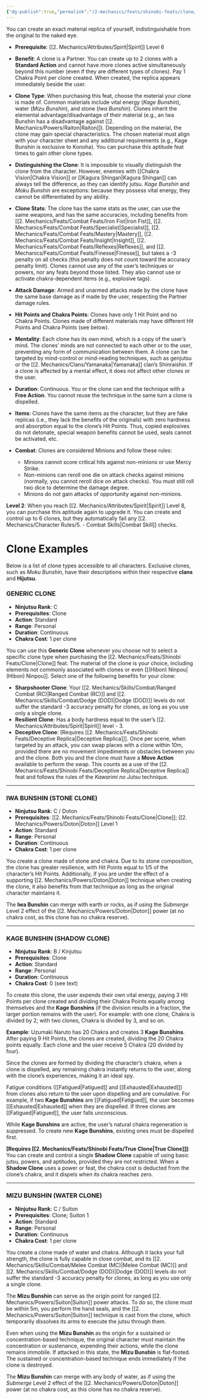 ```yaml
---
{"dg-publish":true,"permalink":"/2-mechanics/feats/shinobi-feats/clone/"}
---
```


You can create an exact material replica of yourself, indistinguishable from the original to the naked eye.

- **Prerequisite**: [[2. Mechanics/Attributes/Spirit\|Spirit]] Level 6  
- **Benefit**: A clone is a Partner. You can create up to 2 clones with a **Standard Action** and cannot have more clones active simultaneously beyond this number (even if they are different types of clones). Pay 1 Chakra Point per clone created. When created, the replica appears immediately beside the user.

- **Clone Type**: When purchasing this feat, choose the material your clone is made of. Common materials include vital energy (*Kage Bunshin*), water (*Mizu Bunshin*), and stone (*Iwa Bunshin*). Clones inherit the elemental advantage/disadvantage of their material (e.g., an Iwa Bunshin has a disadvantage against [[2. Mechanics/Powers/Raiton\|Raiton]]). Depending on the material, the clone may gain special characteristics. The chosen material must align with your character sheet and any additional requirements (e.g., Kage Bunshin is exclusive to Konoha). You can purchase this aptitude feat times to gain other clone types.

- **Distinguishing the Clone**: It is impossible to visually distinguish the clone from the character. However, enemies with [[Chakra Vision\|Chakra Vision]] or [[Kagura Shingan\|Kagura Shingan]] can always tell the difference, as they can identify jutsu. *Kage Bunshin* and *Moku Bunshin* are exceptions: because they possess vital energy, they cannot be differentiated by any ability.

- **Clone Stats**: The clone has the same stats as the user, can use the same weapons, and has the same accuracies, including benefits from [[2. Mechanics/Feats/Combat Feats/Iron Fist\|Iron Fist]], [[2. Mechanics/Feats/Combat Feats/Specialist\|Specialist]], [[2. Mechanics/Feats/Combat Feats/Mastery\|Mastery]], [[2. Mechanics/Feats/Combat Feats/Insight\|Insight]], [[2. Mechanics/Feats/Combat Feats/Reflexes\|Reflexes]], and [[2. Mechanics/Feats/Combat Feats/Finesse\|Finesse]], but takes a -3 penalty on all checks (this penalty does not count toward the accuracy penalty limit). Clones cannot use any of the user’s techniques or powers, nor any feats beyond those listed. They also cannot use or activate chakra-dependent items (e.g., explosive tags).

- **Attack Damage**: Armed and unarmed attacks made by the clone have the same base damage as if made by the user, respecting the Partner damage rules.

- **Hit Points and Chakra Points**: Clones have only 1 Hit Point and no Chakra Points. Clones made of different materials may have different Hit Points and Chakra Points (see below).

- **Mentality**: Each clone has its own mind, which is a copy of the user’s mind. The clones’ minds are not connected to each other or to the user, preventing any form of communication between them. A clone can be targeted by mind-control or mind-reading techniques, such as genjutsu or the [[2. Mechanics/Clans/Yamanaka\|Yamanaka]] clan’s Shinraishin. If a clone is affected by a mental effect, it does not affect other clones or the user.

- **Duration**: Continuous. You or the clone can end the technique with a **Free Action**. You cannot reuse the technique in the same turn a clone is dispelled.

- **Items**: Clones have the same items as the character, but they are fake replicas (i.e., they lack the benefits of the originals) with zero hardness and absorption equal to the clone’s Hit Points. Thus, copied explosives do not detonate, special weapon benefits cannot be used, seals cannot be activated, etc.

- **Combat**: Clones are considered Minions and follow these rules:

	- Minions cannot score critical hits against non-minions or use Mercy Strike.
	- Non-minions can reroll one die on attack checks against minions (normally, you cannot reroll dice on attack checks). You must still roll two dice to determine the damage degree.
	- Minions do not gain attacks of opportunity against non-minions.

**Level 2**: When you reach [[2. Mechanics/Attributes/Spirit\|Spirit]] Level 8, you can purchase this aptitude again to upgrade it. You can create and control up to 6 clones, but they automatically fail any [[2. Mechanics/Character Rules/5. - Combat Skills\|Combat Skill]] checks.


# Clone Examples

Below is a list of clone types accessible to all characters. Exclusive clones, such as *Moku Bunshin*, have their descriptions within their respective **clans** and **Hijutsu**.

### GENERIC CLONE

- **Ninjutsu Rank**: C
- **Prerequisites**: Clone
- **Action**: Standard
- **Range**: Personal
- **Duration**: Continuous
- **Chakra Cost**: 1 per clone

You can use this **Generic Clone** whenever you choose not to select a specific clone type when purchasing the [[2. Mechanics/Feats/Shinobi Feats/Clone\|Clone]] feat. The material of the clone is your choice, including elements not commonly associated with clones or even [[(Hibon) Ninpou\|(Hibon) Ninpou]]. Select one of the following benefits for your clone:

- **Sharpshooter Clone**: Your [[2. Mechanics/Skills/Combat/Ranged Combat (RC)\|Ranged Combat (RC)]] and [[2. Mechanics/Skills/Combat/Dodge (DOD)\|Dodge (DOD)]] levels do not suffer the standard -3 accuracy penalty for clones, as long as you use only a single clone.
- **Resilient Clone**: Has a body hardness equal to the user’s [[2. Mechanics/Attributes/Spirit\|Spirit]] level - 3.
- **Deceptive Clone**: [Requires [[2. Mechanics/Feats/Shinobi Feats/Deceptive Replica\|Deceptive Replica]]]. Once per scene, when targeted by an attack, you can swap places with a clone within 10m, provided there are no movement impediments or obstacles between you and the clone. Both you and the clone must have a **Move Action** available to perform the swap. This counts as a use of the [[2. Mechanics/Feats/Shinobi Feats/Deceptive Replica\|Deceptive Replica]] feat and follows the rules of the *Kawarimi no Jutsu* technique.

---

### IWA BUNSHIN (STONE CLONE)

- **Ninjutsu Rank**: C / Doton
- **Prerequisites**: [[2. Mechanics/Feats/Shinobi Feats/Clone\|Clone]]; [[2. Mechanics/Powers/Doton\|Doton]] Level 1
- **Action**: Standard
- **Range**: Personal
- **Duration**: Continuous
- **Chakra Cost**: 1 per clone

You create a clone made of stone and chakra. Due to its stone composition, the clone has greater resilience, with Hit Points equal to 1/5 of the character’s Hit Points. Additionally, if you are under the effect of a supporting [[2. Mechanics/Powers/Doton\|Doton]] technique when creating the clone, it also benefits from that technique as long as the original character maintains it.

The **Iwa Bunshin** can merge with earth or rocks, as if using the *Submerge* Level 2 effect of the [[2. Mechanics/Powers/Doton\|Doton]] power (at no chakra cost, as this clone has no chakra reserve).

---

### KAGE BUNSHIN (SHADOW CLONE)

- **Ninjutsu Rank**: B / Kinjutsu
- **Prerequisites**: Clone
- **Action**: Standard
- **Range**: Personal
- **Duration**: Continuous
- **Chakra Cost**: 0 (see text)

To create this clone, the user expends their own vital energy, paying 3 Hit Points per clone created and dividing their Chakra Points equally among themselves and the **Kage Bunshins** (if the division results in a fraction, the larger portion remains with the user). For example: with one clone, Chakra is divided by 2; with two clones, Chakra is divided by 3, and so on.

**Example**: Uzumaki Naruto has 20 Chakra and creates 3 **Kage Bunshins**. After paying 9 Hit Points, the clones are created, dividing the 20 Chakra points equally. Each clone and the user receive 5 Chakra (20 divided by four).

Since the clones are formed by dividing the character’s chakra, when a clone is dispelled, any remaining chakra instantly returns to the user, along with the clone’s experiences, making it an ideal spy.

Fatigue conditions ([[Fatigued\|Fatigued]] and [[Exhausted\|Exhausted]]) from clones also return to the user upon dispelling and are cumulative. For example, if two **Kage Bunshins** are [[Fatigued\|Fatigued]], the user becomes [[Exhausted\|Exhausted]] when they are dispelled. If three clones are [[Fatigued\|Fatigued]], the user falls unconscious.

While **Kage Bunshins** are active, the user’s natural chakra regeneration is suppressed. To create new **Kage Bunshins**, existing ones must be dispelled first.

**[Requires [[2. Mechanics/Feats/Shinobi Feats/True Clone\|True Clone]]]**: You can create and control a single **Shadow Clone** capable of using basic jutsu, powers, and aptitudes, provided they are not restricted. When a **Shadow Clone** uses a power or feat, the chakra cost is deducted from the clone’s chakra, and it dispels when its chakra reaches zero.

---

### MIZU BUNSHIN (WATER CLONE)

- **Ninjutsu Rank**: C / Suiton
- **Prerequisites**: Clone; Suiton 1
- **Action**: Standard
- **Range**: Personal
- **Duration**: Continuous
- **Chakra Cost**: 1 per clone

You create a clone made of water and chakra. Although it lacks your full strength, the clone is fully capable in close combat, and its [[2. Mechanics/Skills/Combat/Melee Combat (MC)\|Melee Combat (MC)]] and [[2. Mechanics/Skills/Combat/Dodge (DOD)\|Dodge (DOD)]] levels do not suffer the standard -3 accuracy penalty for clones, as long as you use only a single clone.

The **Mizu Bunshin** can serve as the origin point for ranged [[2. Mechanics/Powers/Suiton\|Suiton]] power attacks. To do so, the clone must be within 5m, you perform the hand seals, and the [[2. Mechanics/Powers/Suiton\|Suiton]] technique is cast from the clone, which temporarily dissolves its arms to execute the jutsu through them.

Even when using the **Mizu Bunshin** as the origin for a sustained or concentration-based technique, the original character must maintain the concentration or sustenance, expending their actions, while the clone remains immobile. If attacked in this state, the **Mizu Bunshin** is flat-footed. The sustained or concentration-based technique ends immediately if the clone is destroyed.

The **Mizu Bunshin** can merge with any body of water, as if using the *Submerge* Level 2 effect of the [[2. Mechanics/Powers/Doton\|Doton]] power (at no chakra cost, as this clone has no chakra reserve).